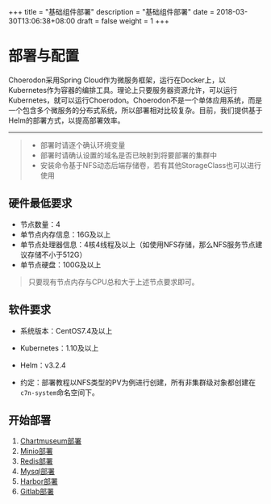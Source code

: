 +++
title = "基础组件部署"
description = "基础组件部署"
date = 2018-03-30T13:06:38+08:00
draft = false
weight = 1
+++

# 部署与配置

Choerodon采用Spring Cloud作为微服务框架，运行在Docker上，以Kubernetes作为容器的编排工具。理论上只要服务器资源允许，可以运行Kubernetes，就可以运行Choerodon。Choerodon不是一个单体应用系统，而是一个包含多个微服务的分布式系统，所以部署相对比较复杂。目前，我们提供基于Helm的部署方式，以提高部署效率。

---

<blockquote class="warning">
  <ul>
  <li>部署时请逐个确认环境变量</li>
  <li>部署时请确认设置的域名是否已映射到将要部署的集群中</li>
  <li>安装命令基于NFS动态后端存储卷，若有其他StorageClass也可以进行使用</li>
  </ul>
</blockquote>

## 硬件最低要求
- 节点数量：4    
- 单节点内存信息：16G及以上
- 单节点处理器信息：4核4线程及以上（如使用NFS存储，那么NFS服务节点建议存储不小于512G）
- 单节点硬盘：100G及以上

<blockquote class="note">
只要现有节点内存与CPU总和大于上述节点要求即可。
</blockquote>

## 软件要求
- 系统版本：CentOS7.4及以上
- Kubernetes：1.10及以上
- Helm：v3.2.4

- 约定：部署教程以NFS类型的PV为例进行创建，所有非集群级对象都创建在`c7n-system`命名空间下。

## 开始部署

1. [Chartmuseum部署](./chartmuseum)
1. [Minio部署](./minio)
1. [Redis部署](./redis)
1. [Mysql部署](./mysql)
1. [Harbor部署](./harbor)
1. [Gitlab部署](./gitlab)
